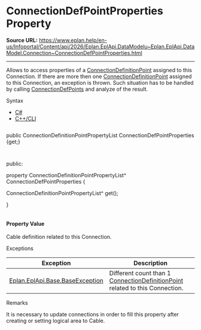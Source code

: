 # ConnectionDefPointProperties Property

**Source URL:** https://www.eplan.help/en-us/Infoportal/Content/api/2026/Eplan.EplApi.DataModelu~Eplan.EplApi.DataModel.Connection~ConnectionDefPointProperties.html

---

Allows to access properties of a [ConnectionDefinitionPoint](Eplan.EplApi.DataModelu~Eplan.EplApi.DataModel.ConnectionDefinitionPoint.html) assigned to this Connection. If there are more then one [ConnectionDefinitionPoint](Eplan.EplApi.DataModelu~Eplan.EplApi.DataModel.ConnectionDefinitionPoint.html) assigned to this Connection, an exception is thrown. Such situation has to be handled by calling [ConnectionDefPoints](Eplan.EplApi.DataModelu~Eplan.EplApi.DataModel.Connection~ConnectionDefPoints.html) and analyze of the result.

Syntax

- [C#](#i-syntax-CS)
- [C++/CLI](#i-syntax-CPP2005)

```
```
public ConnectionDefinitionPointPropertyList ConnectionDefPointProperties {get;}
```
```

```
```
public:

property ConnectionDefinitionPointPropertyList^ ConnectionDefPointProperties {

   ConnectionDefinitionPointPropertyList^ get();

}
```
```

#### Property Value

Cable definition related to this Connection.

Exceptions

| Exception | Description |
| --- | --- |
| [Eplan.EplApi.Base.BaseException](Eplan.EplApi.Baseu~Eplan.EplApi.Base.BaseException.html) | Different count than 1 [ConnectionDefinitionPoint](Eplan.EplApi.DataModelu~Eplan.EplApi.DataModel.ConnectionDefinitionPoint.html) related to this Connection. |

Remarks

It is necessary to update connections in order to fill this property after creating or setting logical area to Cable.
